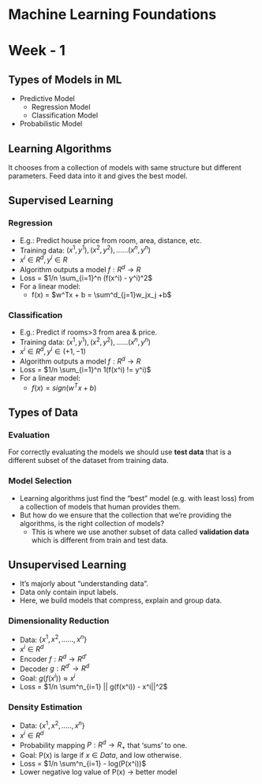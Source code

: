 # Machine Learning Foundations

# Week - 1

## Types of Models in ML

- Predictive Model
    - Regression Model
    - Classification Model
- Probabilistic Model

## Learning Algorithms

It chooses from a collection of models with same structure but different parameters. Feed data into it and gives the best model.

## Supervised Learning

### Regression

- E.g.: Predict house price from room, area, distance, etc.
- Training data: ${(x^1, y^1), (x^2, y^2),……(x^n, y^n)}$
- $x^i \in R^d, y^i \in R$
- Algorithm outputs a model $f: R^d \to R$
- Loss = $1/n \sum_{i=1}^n (f(x^i) - y^i)^2$
- For a linear model:
    - f(x) = $w^Tx + b = \sum^d_{j=1}w_jx_j +b$

### Classification

- E.g.: Predict if rooms>3 from area & price.
- Training data: ${(x^1, y^1), (x^2, y^2),……(x^n, y^n)}$
- $x^i \in R^d, y^i \in (+1, -1)$
- Algorithm outputs a model $f: R^d \to R$
- Loss = $1/n \sum_{i=1}^n 1(f(x^i) != y^i)$
- For a linear model:
    - $f(x) = sign(w^Tx + b)$

## Types of Data

### Evaluation

For correctly evaluating the models we should use **test data** that is a different subset of the dataset from training data.

### Model Selection

- Learning algorithms just find the “best” model (e.g. with least loss) from a collection of models that human provides them.
- But how do we ensure that the collection that we’re providing the algorithms, is the right collection of models?
    - This is where we use another subset of data called **validation data** which is different from train and test data.

## Unsupervised Learning

- It’s majorly about “understanding data”.
- Data only contain input labels.
- Here, we build models that compress, explain and group data.

### Dimensionality Reduction

- Data: $\{{x^1, x^2, ......, x^n}\}$
- $x^i \in R^d$
- Encoder $f: R^d \to R^{d'}$
- Decoder $g: R^{d'} \to R^d$
- Goal: $g(f(x^i)) \approx x^i$
- Loss = $1/n \sum^n_{i=1} || g(f(x^i)) - x^i||^2$

### Density Estimation

- Data: $\{x^1, x^2, .....,x^n\}$
- $x^i \in R^d$
- Probability mapping $P: R^d \to R_+$ that ‘sums’ to one.
- Goal: P(x) is large if $x\in Data$, and low otherwise.
- Loss = $1/n \sum^n_{i=1} - log(P(x^i))$
- Lower negative log value of P(x) → better model